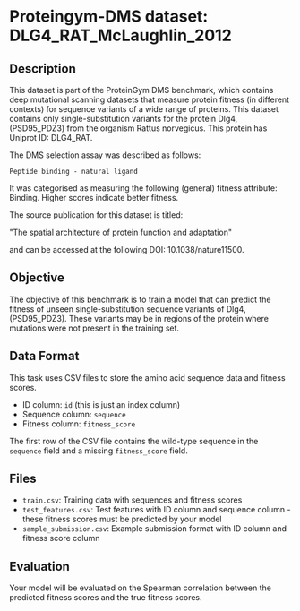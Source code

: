 
# Proteingym-DMS dataset: DLG4_RAT_McLaughlin_2012

## Description

This dataset is part of the ProteinGym DMS benchmark, which contains deep mutational scanning datasets that measure
protein fitness (in different contexts) for sequence variants of a wide range of proteins. This dataset contains
only single-substitution variants for the protein Dlg4, (PSD95_PDZ3) from the organism Rattus norvegicus. This protein has Uniprot ID: DLG4_RAT. 

The DMS selection assay was described as follows: 

    Peptide binding - natural ligand

It was categorised as measuring the following (general) fitness attribute: Binding. Higher scores indicate better fitness.

The source publication for this dataset is titled: 

"The spatial architecture of protein function and adaptation"

and can be accessed at the following DOI: 10.1038/nature11500.

## Objective

The objective of this benchmark is to train a model that can predict the fitness of unseen single-substitution sequence variants of Dlg4, (PSD95_PDZ3).
These variants may be in regions of the protein where mutations were not present in the training set.

## Data Format

This task uses CSV files to store the amino acid sequence data and fitness scores.
- ID column: `id` (this is just an index column)
- Sequence column: `sequence`
- Fitness column: `fitness_score`

The first row of the CSV file contains the wild-type sequence in the `sequence` field and a missing `fitness_score` field.

## Files

- `train.csv`: Training data with sequences and fitness scores
- `test_features.csv`: Test features with ID column and sequence column - these fitness scores must be predicted by your model
- `sample_submission.csv`: Example submission format with ID column and fitness score column

## Evaluation

Your model will be evaluated on the Spearman correlation between the predicted fitness scores and the true fitness scores.
